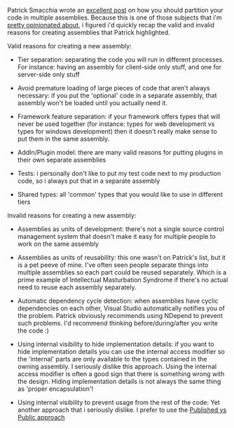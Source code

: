 Patrick Smacchia wrote an <a href="http://codebetter.com/blogs/patricksmacchia/archive/2008/12/08/advices-on-partitioning-code-through-net-assemblies.aspx">excellent post</a> on how you should partition your code in multiple assemblies.  Because this is one of those subjects that i'm <a href="http://davybrion.com/blog/2008/07/many-projects-dont-lead-to-a-good-solution/">pretty opinionated about</a>, i figured i'd quickly recap the valid and invalid reasons for creating assemblies that Patrick highlighted.

Valid reasons for creating a new assembly:

<ul>
	<li><p>Tier separation: separating the code you will run in different processes.  For instance: having an assembly for client-side only stuff, and one for server-side only stuff</p></li>
	<li><p>Avoid premature loading of large pieces of code that aren't always necessary: if you put the 'optional' code in a separate assembly, that assembly won't be loaded until you actually need it.</p></li>
	<li><p>Framework feature separation: if your framework offers types that will never be used together (for instance: types for web development vs types for windows development) then it doesn't really make sense to put them in the same assembly.</p></li>
	<li><p>AddIn/Plugin model: there are many valid reasons for putting plugins in their own separate assemblies</p></li>
	<li><p>Tests: i personally don't like to put my test code next to my production code, so i always put that in a separate assembly</p></li>
	<li><p>Shared types: all 'common' types that you would like to use in different tiers</p></li>
</ul>

Invalid reasons for creating a new assembly:

<ul>
	<li><p>Assemblies as units of development: there's not a single source control management system that doesn't make it easy for multiple people to work on the same assembly</p></li>
	<li><p>Assemblies as units of reusability: this one wasn't on Patrick's list, but it is a pet peeve of mine.  I've often seen people separate things into multiple assemblies so each part could be reused separately.  Which is a prime example of Intellectual Masturbation Syndrome if there's no actual need to reuse each assembly separately.</p></li>
	<li><p>Automatic dependency cycle detection: when assemblies have cyclic dependencies on each other, Visual Studio automatically notifies you of the problem.  Patrick obviously recommends using NDepend to prevent such problems.  I'd recommend thinking before/during/after you write the code :)</p></li>
	<li><p>Using internal visibility to hide implementation details: if you want to hide implementation details you can use the internal access modifier so the 'internal' parts are only available to the types contained in the owning assembly.  I seriously dislike this approach.  Using the internal access modifier is often a good sign that there is something wrong with the design.  Hiding implementation details is not always the same thing as 'proper encapsulation'!</p></li>
	<li><p>Using internal visibility to prevent usage from the rest of the code: Yet another approach that i seriously dislike.  I prefer to use the <a href="http://ayende.com/Blog/archive/2008/06/25/Public-vs.-Published.aspx">Published vs Public approach</a></p></li>
</ul>
